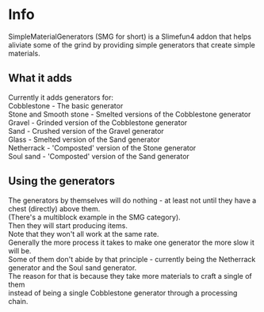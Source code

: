 # Info
SimpleMaterialGenerators (SMG for short) is a Slimefun4 addon that helps aliviate some of the grind by providing simple generators that create simple materials.

## What it adds
Currently it adds generators for:<br>
Cobblestone - The basic generator<br>
Stone and Smooth stone - Smelted versions of the Cobblestone generator<br>
Gravel - Grinded version of the Cobblestone generator<br>
Sand - Crushed version of the Gravel generator<br>
Glass - Smelted version of the Sand generator<br>
Netherrack - 'Composted' version of the Stone generator<br>
Soul sand - 'Composted' version of the Sand generator<br>

## Using the generators
The generators by themselves will do nothing - at least not until they have a chest (directly) above them.<br>
(There's a multiblock example in the SMG category).<br>
Then they will start producing items.<br>
Note that they won't all work at the same rate.<br>
Generally the more process it takes to make one generator the more slow it will be.<br>
Some of them don't abide by that principle - currently being the Netherrack generator and the Soul sand generator.<br>
The reason for that is because they take more materials to craft a single of them<br>
instead of being a single Cobblestone generator through a processing chain.
